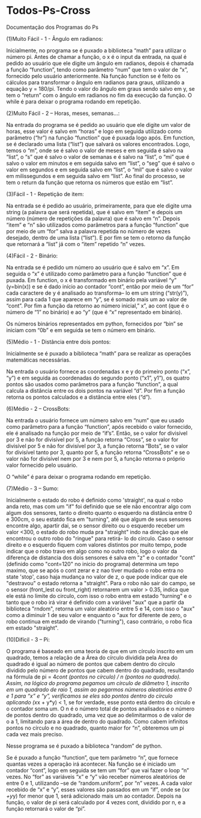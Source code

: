 # Todos-Ps-Cross

 Documentação dos Programas do Ps 

 

(1)Muito Fácil - 1 - Ângulo em radianos: 

Inicialmente, no programa se é puxado a biblioteca “math” para utilizar o número pi. Antes de chamar a função, o x é o input da entrada, na qual é pedido ao usuário que ele digite um ângulo em radianos, depois é chamada a função “function”, tendo como 	parâmetro “num” que tem o valor de “x”, fornecido pelo usuário anteriormente. Na função function se é feito os cálculos para 	transformar o ângulo em radianos para graus, utilizando a 	equação y = 180/pi. Tendo o valor do ângulo em graus sendo 	salvo em y, se tem o “return” com o ângulo em radianos no fim da execução da função. O while é para deixar o programa rodando em repetição. 

 

(2)Muito Fácil - 2 – Horas, meses, semanas...: 

Na entrada do programa se é pedido ao usuário que ele digite um valor de horas, esse valor é salvo em “horas” e logo em seguida utilizado como parâmetro (“hr”) na função “function” que é puxada logo após. Em function, se é declarado uma lista (“list”) que salvará os valores encontrados. Logo, temos o “m”, onde se é salvo o valor de meses e em seguida é salvo na “list”, o “s” que é salvo o valor de semanas e é salvo na “list”, o “mi” que é salvo o valor em minutos e em seguida salvo em “list”, o “seg” que é salvo o valor em segundos e em seguida salvo em “list”, o “mil” que é salvo o valor em milissegundos e em seguida salvo em “list”. Ao final do processo, se tem o return da função que retorna os números que estão em “list”.  

 

(3)Fácil - 1 - Repetição de item: 

Na entrada se é pedido ao usuário, primeiramente, para que ele digite uma string (a palavra que será repetida), que é salvo em “item” e depois um número (número de repetições da palavra) que é salvo em “n”. Depois “item” e “n” são utilizados como parâmetros para a função “function” que por meio de um “for” salva a palavra repetida no número de vezes desejado, dentro de uma lista (“list”). E por fim se tem o retorno da função que retornará a “list” já com o “item” repetido “n” vezes. 

 

(4)Fácil - 2 - Binário: 

Na entrada se é pedido um número ao usuário que é salvo em “x”. Em seguida o “x” é utilizado como parâmetro para a função “function” que é puxada. Em function, o x é transformado em binário pela variável “y” (y=bin(x)) e se é dado início ao contador “cont”, então por meio de um “for” cada caractere de y é analisado ao transforma– lo em um string (“str(y)”), assim para cada 1 que aparece em “y”, se é somado mais um ao valor de “cont”. Por fim a função da retorno ao número inicial,” x”, ao cont (que é o número de “1” no binário) e ao “y” (que é “x” representado em binário). 

Os números binários representados em python, fornecidos por “bin” se iniciam com “0b” e em seguida se tem o número em binário. 

 

(5)Médio - 1 - Distância entre dois pontos: 

Inicialmente se é puxado a biblioteca “math” para se realizar as operações matemáticas necessárias. 

Na entrada o usuário fornece as coordenadas x e y do primeiro ponto (“x”, “y”) e em seguida as coordenadas do segundo ponto (“x1”, y1”), os quatro pontos são usados como parâmetros para a função “function”, a qual calcula a distância entre os dois pontos na variável “d”. Por fim a função retorna os pontos calculados e a distância entre eles (“d”). 

 

(6)Médio - 2 – CrossBots:  

Na entrada o usuário fornece um número salvo em “num” que eu usado como parâmetro para a função “function”, após recebido o valor fornecido, ele é analisado na função por meio de “if’s”. Então, se o valor for divisível por 3 e não for divisível por 5, a função retorna “Cross”, se o valor for divisível por 5 e não for divisível por 3, a função retorna “Bots”, se o valor for divisível tanto por 3, quanto por 5, a função retorna “CrossBots” e se o valor não for divisível nem por 3 e nem por 5, a função retorna o próprio valor fornecido pelo usuário. 

O “while” é para deixar o programa rodando em repetição. 

 

(7)Médio - 3 – Sumo: 

 Inicialmente o estado do robo é definido como 'straight', na qual o robo anda reto, mas com um "if" foi definido que se ele nâo encontrar algo com algum dos sensores, tanto o direito quanto o esquerdo na distância entre 0 e 300cm, o seu estatdo fica em "turning", até que algum de seus sensores encontre algo, apartir dai, se o sensor direito ou o esquerdo receber um valor <300, o estado do robo muda pra "straight" indo na direção que ele encontrou o outro robo do "ringue" para retirá- lo do circulo. Caso o sensor direito e o esquerdo fiquem com valores distintos por muito tempo, pode indicar que o robo travo em algo como no outro robo, logo o valor da diferença de distancia dos dois sensores é salva em "z" e o contador "cont" (definido como "cont=120" no inicio do programa) determina um tepo maximo, que se após o cont zerar e z nao tiver mudado o robo entra no state 'stop', caso haja mudança no valor de z, o que pode indicar que ele "destravou" o estado retorna a "straight". Para o robo não sair do campo, se o sensor (front_lest ou front_right) retornarem um valor > 0.35, indica que ele está no limite do circulo, com isso o robo entra em estado "turning" e o tanto que o robo irá virar é definido com a variável "aux" que a partir da biblioteca "rndom", retorna um valor aleatório entre 5 e 14, com isso o "aux" como a diminuir 1 de seu valor e enquanto o "aux for diferente de zero, o robo continua em estado de virando ("turning"), caso contrário, o robo fica em estado "straight". 

 

(10)Difícil - 3 – Pi: 

O programa é baseado em uma teoria de que em um círculo inscrito em um quadrado, temos a relação de a Área do círculo dividida pela Area do quadrado é igual ao número de pontos que cabem dentro do círculo dividido pelo número de pontos que cabem dentro do quadrado, resultando na fórmula de pi = 4*cont (pontos no círculo) / n (pontos no quadrado). Assim, na lógica do programa pegamos um círculo de diâmetro 1, inscrito em um quadrado de raio 1, assim ao pegarmos números aleatórios entre 0 e 1 para “x” e “y”, verificamos se eles são pontos dentro do círculo aplicando (x*x + y*y) < 1, se for verdade, esse ponto está dentro do círculo e o contador soma um. O n é o número total de pontos analisados e o número de pontos dentro do quadrado, uma vez que ao delimitarmos o de valor de o a 1, limitando para a área de dentro do quadrado. Como cabem infinitos pontos no círculo e no quadrado, quanto maior for “n”, obteremos um pi cada vez mais preciso. 

Nesse programa se é puxado a biblioteca “random” de python. 

Se é puxado a função “function”, que tem parâmetro “n”, que fornece quantas vezes a operação irá acontecer. Na função se é iniciado um contador “cont”, logo em seguida se tem um “for” que vai fazer o loop “n” vezes. No “for” as variáveis “x” e “y” vão receber números aleatórios de entre 0 e 1, utilizando –se de “random.uniform”, por “n” vezes. A cada valor recebido de “x” e “y”, esses valores são passados em um “if”, onde se (x*x +y*y) for menor que 1, será adicionado mais um ao contador. Depois na função, o valor de pi será calculado por 4 vezes cont, dividido por n, e a função retornará o valor de “pi”. 
